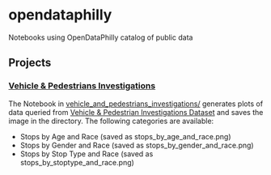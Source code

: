 # opendataphilly
Notebooks using OpenDataPhilly catalog of public data

## Projects

### [Vehicle & Pedestrians Investigations](vehicle_and_pedestrians_investigations/)

The Notebook in [vehicle_and_pedestrians_investigations/](vehicle_and_pedestrians_investigations/)  generates plots of data queried from [Vehicle & Pedestrian Investigations Dataset](https://opendataphilly.org/datasets/vehicle-pedestrian-investigations/) and saves the image in the directory. The following categories are available:

- Stops by Age and Race (saved as stops_by_age_and_race.png)
- Stops by Gender and Race (saved as stops_by_gender_and_race.png)
- Stops by Stop Type and Race (saved as stops_by_stoptype_and_race.png)




